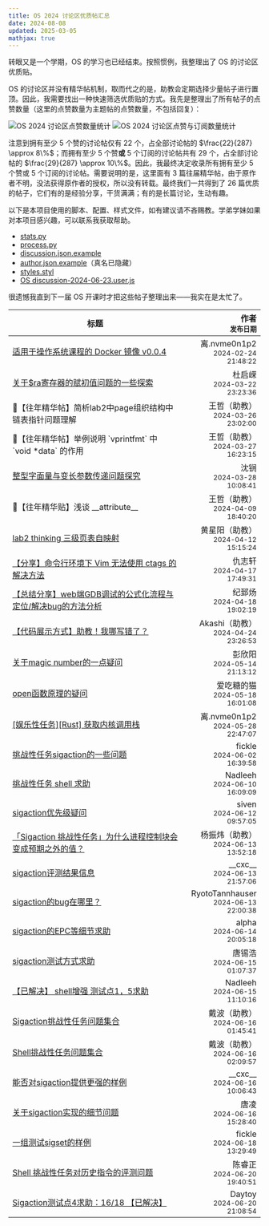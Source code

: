 ```yaml
---
title: OS 2024 讨论区优质帖汇总
date: 2024-08-08
updated: 2025-03-05
mathjax: true
---
```

<style>
th:nth-child(2),
td:nth-child(2) {
    text-align: right;
}
</style>

转眼又是一个学期，OS 的学习也已经结束。按照惯例，我整理出了 OS 的讨论区优质贴。

OS 的讨论区并没有精华帖机制，取而代之的是，助教会定期选择少量帖子进行置顶。因此，我需要找出一种快速筛选优质贴的方式。我先是整理出了所有帖子的点赞数量（这里的点赞数量为主题帖的点赞数量，不包括回复）：

![OS 2024 讨论区点赞数量统计](/images/os-discussions/likes.svg)
![OS 2024 讨论区点赞与订阅数量统计](/images/os-discussions/stats.svg)

注意到拥有至少 5 个赞的讨论帖仅有 22 个，占全部讨论帖的 $\frac{22}{287} \approx 8\%$；而拥有至少 5 个赞**或** 5 个订阅的讨论帖共有 29 个，占全部讨论帖的 $\frac{29}{287} \approx 10\%$。因此，我最终决定收录所有拥有至少 5 个赞或 5 个订阅的讨论帖。需要说明的是，这里面有 3 篇往届精华帖，由于原作者不明，没法获得原作者的授权，所以没有转载。最终我们一共得到了 26 篇优质的帖子，它们有的是经验分享，干货满满；有的是长篇讨论，生动有趣。

以下是本项目使用的脚本、配置、样式文件，如有建议请不吝赐教。学弟学妹如果对本项目感兴趣，可以联系我获取帮助。
 -  [stats.py](/images/os-discussions/stats.py)
 -  [process.py](/images/os-discussions/process.py)
 -  [discussion.json.example](/images/os-discussions/discussion.json.example)
 -  [author.json.example](/images/os-discussions/author.json.example)（真名已隐藏）
 -  [styles.styl](https://github.com/TripleCamera/triplecamera.github.io/tree/main/source/_data/styles.styl)
 -  [OS discussion-2024-06-23.user.js](/images/os-discussions/OS%20discussion-2024-06-23.user.js)

很遗憾我直到下一届 OS 开课时才把这些帖子整理出来——我实在是太忙了。

| 标题 | 作者<br><small>发布日期</small> |
|-|-|
| [适用于操作系统课程的 Docker 镜像 v0.0.4](61) | 离.nvme0n1p2<br><small>2024-02-24 21:48:22</small> |
| [关于$ra寄存器的赋初值问题的一些探索](107) | 杜启嵘<br><small>2024-03-22 23:23:36</small> |
| &#x1F6AB;&#xFE0F;【往年精华帖】简析lab2中page组织结构中链表指针问题理解 | 王哲（助教）<br><small>2024-03-26 23:02:00</small> |
| &#x1F6AB;&#xFE0F;【往年精华帖】举例说明 \`vprintfmt\` 中 \`void *data\` 的作用 | 王哲（助教）<br><small>2024-03-27 16:23:15</small> |
| [整型字面量与变长参数传递问题探究](118) | 沈锎<br><small>2024-03-28 10:08:41</small> |
| &#x1F6AB;&#xFE0F;【往年精华贴】浅谈 \_\_attribute\_\_ | 王哲（助教）<br><small>2024-04-09 18:40:20</small> |
| [lab2 thinking 三级页表自映射](138) | 黄星阳（助教）<br><small>2024-04-12 15:15:24</small> |
| [【分享】命令行环境下 Vim 无法使用 ctags 的解决方法](147) | 仇志轩<br><small>2024-04-17 17:49:31</small> |
| [【总结分享】web端GDB调试的公式化流程与定位/解决bug的方法分析](150) | 纪郅炀<br><small>2024-04-18 19:02:19</small> |
| [【代码展示方式】助教！我哪写错了？](166) | Akashi（助教）<br><small>2024-04-24 23:26:53</small> |
| [关于magic number的一点疑问](208) | 彭欣阳<br><small>2024-05-14 21:13:12</small> |
| [open函数原理的疑问](218) | 爱吃糖的猫<br><small>2024-05-18 16:01:08</small> |
| [ [娱乐性任务][Rust] 获取内核调用栈 ](250) | 离.nvme0n1p2<br><small>2024-05-28 22:47:07</small> |
| [挑战性任务sigaction的一些问题](264) | fickle<br><small>2024-06-02 16:39:58</small> |
| [挑战性任务 shell 求助](275) | Nadleeh<br><small>2024-06-10 16:09:09</small> |
| [sigaction优先级疑问](281) | siven<br><small>2024-06-12 09:57:05</small> |
| [「Sigaction 挑战性任务」为什么进程控制块会变成预期之外的值？](289) | 杨振炜（助教）<br><small>2024-06-13 13:52:18</small> |
| [sigaction评测结果信息](295) | &#x5F;&#x5F;cxc&#x5F;&#x5F;<br><small>2024-06-13 21:57:06</small> |
| [sigaction的bug在哪里？](296) | RyotoTannhauser<br><small>2024-06-13 22:00:38</small> |
| [sigaction的EPC等细节求助](302) | alpha<br><small>2024-06-14 20:05:18</small> |
| [sigaction测试方式求助](304) | 唐锡浩<br><small>2024-06-15 01:07:37</small> |
| [【已解决】 shell增强 测试点1，5求助](305) | Nadleeh<br><small>2024-06-15 11:10:16</small> |
| [Sigaction挑战性任务问题集合](308) | 戴波（助教）<br><small>2024-06-16 01:45:41</small> |
| [Shell挑战性任务问题集合](309) | 戴波（助教）<br><small>2024-06-16 02:09:57</small> |
| [能否对sigaction提供更强的样例](311) | &#x5F;&#x5F;cxc&#x5F;&#x5F;<br><small>2024-06-16 10:06:43</small> |
| [关于sigaction实现的细节问题](314) | 唐凌<br><small>2024-06-16 15:28:40</small> |
| [一组测试sigset的样例](318) | fickle<br><small>2024-06-18 13:29:49</small> |
| [Shell 挑战性任务对历史指令的评测问题](326) | 陈睿正<br><small>2024-06-20 19:40:51</small> |
| [Sigaction测试点4求助：16/18 【已解决】](327) | Daytoy<br><small>2024-06-20 21:08:54</small> |
